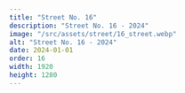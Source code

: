 ```yaml
---
title: "Street No. 16"
description: "Street No. 16 - 2024"
image: "/src/assets/street/16_street.webp"
alt: "Street No. 16 - 2024"
date: 2024-01-01
order: 16
width: 1920
height: 1280
---
```

